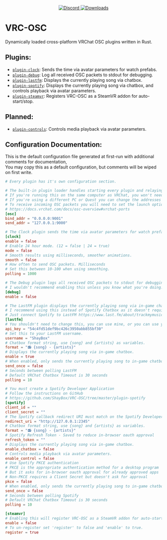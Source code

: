 <div align="center">
  <a href="https://discord.shaybox.com">
    <img alt="Discord" src="https://img.shields.io/discord/824865729445888041?color=404eed&label=Discord&logo=Discord&logoColor=FFFFFF">
  </a>
  <a href="https://github.com/shaybox/vrc-osc/releases/latest">
    <img alt="Downloads" src="https://img.shields.io/github/downloads/shaybox/vrc-osc/total?color=3fb950&label=Downloads&logo=github&logoColor=FFFFFF">
  </a>
</div>

# VRC-OSC

Dynamically loaded cross-platform VRChat OSC plugins written in Rust.

## Plugins:

- [`plugin-clock`](/plugin-clock): Sends the time via avatar parameters for watch prefabs.
- [`plugin-debug`](/plugin-debug): Log all received OSC packets to stdout for debugging.
- [`plugin-lastfm`](/plugin-lastfm): Displays the currently playing song via chatbox.
- [`plugin-spotify`](/plugin-spotify): Displays the currently playing song via chatbox, and controls playback via avatar parameters.
- [`plugin-steamvr`](/plugin-steamvr): Registers VRC-OSC as a SteamVR addon for auto-start/stop.

## Planned:

- [`plugin-controls`](/plugin-controls): Controls media playback via avatar parameters.

## Configuration Documentation:

This is the default configuration file generated at first-run with additional comments for documentation,  
You may copy this as a default configuration, but comments will be wiped on first write.

```toml
# Every plugin has it's own configuration section.

# The built-in plugin loader handles starting every plugin and relaying OSC packets.
# If you're running this on the same computer as VRChat, you won't need to change this.
# If you're using a different PC or Quest you can change the addresses below.
# To receive incoming OSC packets you will need to set the launch option below.
# https://docs.vrchat.com/docs/osc-overview#vrchat-ports
[osc]
bind_addr = "0.0.0.0:9001"
send_addr = "127.0.0.1:9000"

# The Clock plugin sends the time via avatar parameters for watch prefabs.
[clock]
enable = false
# Enable 24 hour mode. (12 = false | 24 = true)
mode = false
# Smooth results using milliseconds, smoother animations.
smooth = false
# How often to send OSC packets. Milliseconds
# Set this between 10-100 when using smoothing.
polling = 1000

# The Debug plugin logs all received OSC packets to stdout for debugging.
# I wouldn't recommend enabling this unless you know what you're doing.
[debug]
enable = false

# The LastFM plugin displays the currently playing song via in-game chatbox.
# I recommend using this instead of Spotify Chatbox as it doesn't require a developer application.
# Just connect Spotify to LastFM https://www.last.fm/about/trackmymusic
[lastfm]
# You shouldn't need to change this, you can use mine, or you can use your own.
api_key = "54c4fd51def9bc426c3950abb855bf30"
# Set this to your LastFM username.
username = "ShayBox"
# Chatbox format string, use {song} and {artists} as variables.
format = "📻 {song} - {artists}"
# Displays the currently playing song via in-game chatbox.
enable = true
# When enabled, only sends the currently playing song to in-game chatbox once per song.
send_once = false
# Seconds between polling LastFM
# Default VRChat Chatbox Timeout is 30 seconds
polling = 10

# You must create a Spotify Developer Application
# Follow the instructions on GitHub
# https://github.com/ShayBox/VRC-OSC/tree/master/plugin-spotify
[spotify]
client_id = ""
client_secret = ""
# The Spotify callback redirect URI must match on the Spotify Developer Application.
redirect_uri = "http://127.0.0.1:2345"
# Chatbox format string, use {song} and {artists} as variables.
format = "📻 {song} - {artists}"
# Spotify Refresh Token - Saved to reduce in-browser oauth approval
refresh_token = ""
# Displays the currently playing song via in-game chatbox.
enable_chatbox = false
# Controls media playback via avatar parameters.
enable_control = false
# Use Spotify PKCE authentication
# PKCE is the appropriate authentication method for a desktop program
# But it asks for in-browser oauth approval for already approved apps
# Non-PKCE requires a Client Secret but doesn't ask for approval
pkce = false
# When enabled, only sends the currently playing song to in-game chatbox once per song.
send_once = false
# Seconds between polling Spotify
# Default VRChat Chatbox Timeout is 30 seconds
polling = 10

[steamvr]
# Enabling this will register VRC-OSC as a SteamVR addon for auto-start.
enable = false
# To un-register set 'register' to false and 'enable' to true.
register = true
```
